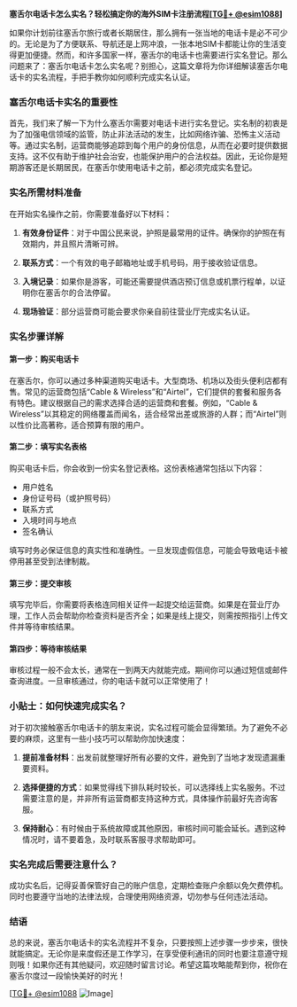 **塞舌尔电话卡怎么实名？轻松搞定你的海外SIM卡注册流程[[TG💪+ @esim1088](https://t.me/s/esim1088)]**

如果你计划前往塞舌尔旅行或者长期居住，那么拥有一张当地的电话卡是必不可少的。无论是为了方便联系、导航还是上网冲浪，一张本地SIM卡都能让你的生活变得更加便捷。然而，和许多国家一样，塞舌尔的电话卡也需要进行实名登记。那么问题来了：塞舌尔电话卡怎么实名呢？别担心，这篇文章将为你详细解读塞舌尔电话卡的实名流程，手把手教你如何顺利完成实名认证。

### 塞舌尔电话卡实名的重要性

首先，我们来了解一下为什么塞舌尔需要对电话卡进行实名登记。实名制的初衷是为了加强电信领域的监管，防止非法活动的发生，比如网络诈骗、恐怖主义活动等。通过实名制，运营商能够追踪到每个用户的身份信息，从而在必要时提供数据支持。这不仅有助于维护社会治安，也能保护用户的合法权益。因此，无论你是短期游客还是长期居民，在塞舌尔使用电话卡之前，都必须完成实名登记。

### 实名所需材料准备

在开始实名操作之前，你需要准备好以下材料：

1. **有效身份证件**：对于中国公民来说，护照是最常用的证件。确保你的护照在有效期内，并且照片清晰可辨。
   
2. **联系方式**：一个有效的电子邮箱地址或手机号码，用于接收验证信息。
   
3. **入境记录**：如果你是游客，可能还需要提供酒店预订信息或机票行程单，以证明你在塞舌尔的合法停留。
   
4. **现场验证**：部分运营商可能会要求你亲自前往营业厅完成实名认证。

### 实名步骤详解

#### 第一步：购买电话卡

在塞舌尔，你可以通过多种渠道购买电话卡。大型商场、机场以及街头便利店都有售。常见的运营商包括“Cable & Wireless”和“Airtel”，它们提供的套餐和服务各有特色。建议根据自己的需求选择合适的运营商和套餐。例如，“Cable & Wireless”以其稳定的网络覆盖而闻名，适合经常出差或旅游的人群；而“Airtel”则以性价比高著称，适合预算有限的用户。

#### 第二步：填写实名表格

购买电话卡后，你会收到一份实名登记表格。这份表格通常包括以下内容：
- 用户姓名
- 身份证号码（或护照号码）
- 联系方式
- 入境时间与地点
- 签名确认

填写时务必保证信息的真实性和准确性。一旦发现虚假信息，可能会导致电话卡被停用甚至受到法律制裁。

#### 第三步：提交审核

填写完毕后，你需要将表格连同相关证件一起提交给运营商。如果是在营业厅办理，工作人员会帮助你检查资料是否齐全；如果是线上提交，则需按照指引上传文件并等待审核结果。

#### 第四步：等待审核结果

审核过程一般不会太长，通常在一到两天内就能完成。期间你可以通过短信或邮件查询进度。一旦审核通过，你的电话卡就可以正常使用了！

### 小贴士：如何快速完成实名？

对于初次接触塞舌尔电话卡的朋友来说，实名过程可能会显得繁琐。为了避免不必要的麻烦，这里有一些小技巧可以帮助你加快速度：

1. **提前准备材料**：出发前就整理好所有必要的文件，避免到了当地才发现遗漏重要资料。
   
2. **选择便捷的方式**：如果觉得线下排队耗时较长，可以选择线上实名服务。不过需要注意的是，并非所有运营商都支持这种方式，具体操作前最好先咨询客服。

3. **保持耐心**：有时候由于系统故障或其他原因，审核时间可能会延长。遇到这种情况时，请不要着急，及时联系客服寻求帮助即可。

### 实名完成后需要注意什么？

成功实名后，记得妥善保管好自己的账户信息，定期检查账户余额以免欠费停机。同时也要遵守当地的法律法规，合理使用网络资源，切勿参与任何违法活动。

### 结语

总的来说，塞舌尔电话卡的实名流程并不复杂，只要按照上述步骤一步步来，很快就能搞定。无论你是来度假还是工作学习，在享受便利通讯的同时也要注意遵守规则哦！如果你还有其他疑问，欢迎随时留言讨论。希望这篇攻略能帮到你，祝你在塞舌尔度过一段愉快美好的时光！

[[TG💪+ @esim1088](https://t.me/s/esim1088) ![Image](https://i.postimg.cc/4NQfJmqS/Snipaste-2025-05-13-00-14-12.png)]